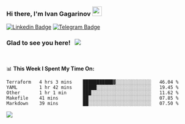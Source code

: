 ### Hi there, I'm Ivan Gagarinov <img src="https://media.giphy.com/media/hvRJCLFzcasrR4ia7z/giphy.gif" width="25px">

[![Linkedin Badge](https://img.shields.io/badge/-LinkedIn-0e76a8?style=flat-square&logo=Linkedin&logoColor=white)](https://linkedin.com/in/ivan-gagarinov-142ba3141/)
[![Telegram Badge](https://img.shields.io/badge/-Telegram-0088cc?style=flat-square&logo=Telegram&logoColor=white)](https://t.me/igagarinov)

### Glad to see you here! &nbsp; ![](https://visitor-badge.glitch.me/badge?page_id=dzencot.dzencot)

</br>

📊 **This Week I Spent My Time On:**
<!--START_SECTION:waka-->
```text
Terraform   4 hrs 3 mins    ███████████▓░░░░░░░░░░░░░   46.04 % 
YAML        1 hr 42 mins    █████░░░░░░░░░░░░░░░░░░░░   19.45 % 
Other       1 hr 1 min      ███░░░░░░░░░░░░░░░░░░░░░░   11.62 % 
Makefile    41 mins         ██░░░░░░░░░░░░░░░░░░░░░░░   07.85 % 
Markdown    39 mins         ██░░░░░░░░░░░░░░░░░░░░░░░   07.50 % 
```
<!--END_SECTION:waka-->

[![](https://github-readme-stats.vercel.app/api?username=dzencot&theme=gruvbox)](https://github.com/dzencot)

